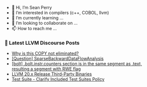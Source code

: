 - 👋 Hi, I’m Sean Perry
- 👀 I’m interested in compilers (c++, COBOL, llvm)
- 🌱 I’m currently learning ...
- 💞️ I’m looking to collaborate on ...
- 📫 How to reach me ...

<!---
s66perry/s66perry is a ✨ special ✨ repository because its `README.md` (this file) appears on your GitHub profile.
You can click the Preview link to take a look at your changes.
--->
### 📕 Latest LLVM Discourse Posts

<!-- DISCOURSE-LLVM:START -->
- [Why is this COPY not eliminated?](https://discourse.llvm.org/t/why-is-this-copy-not-eliminated/84821#post_2)
- [[Question] SparseBackwardDataFlowAnalysis](https://discourse.llvm.org/t/question-sparsebackwarddataflowanalysis/84863#post_1)
- [[bolt] .bolt.instr.counters section is in the same segment as .text, resulting a segment with RWE flag](https://discourse.llvm.org/t/bolt-bolt-instr-counters-section-is-in-the-same-segment-as-text-resulting-a-segment-with-rwe-flag/80926#post_3)
- [LLVM 20.x Release Third-Party Binaries](https://discourse.llvm.org/t/llvm-20-x-release-third-party-binaries/84366#post_14)
- [Test Suite - Clarify Included Test Suites Policy](https://discourse.llvm.org/t/test-suite-clarify-included-test-suites-policy/84859#post_2)
<!-- DISCOURSE-LLVM:END -->
